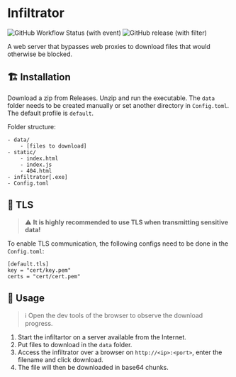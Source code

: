 # Infiltrator
![GitHub Workflow Status (with event)](https://img.shields.io/github/actions/workflow/status/fabianbinna/infiltrator/build.yml) ![GitHub release (with filter)](https://img.shields.io/github/v/release/fabianbinna/infiltrator)

A web server that bypasses web proxies to download files that would otherwise be blocked.

## :building_construction: Installation

Download a zip from Releases. Unzip and run the executable. The `data` folder needs to be created manually or set another directory in `Config.toml`. The default profile is `default`.

Folder structure:
```
- data/
    - [files to download]
- static/
    - index.html
    - index.js
    - 404.html
- infiltrator[.exe]
- Config.toml
```

## :key: TLS

> :warning: **It is highly recommended to use TLS when transmitting sensitive data!**

To enable TLS communication, the following configs need to be done in the `Config.toml`:
```
[default.tls]
key = "cert/key.pem"
certs = "cert/cert.pem"
```

## :rocket: Usage

> :information_source: Open the dev tools of the browser to observe the download progress.

1. Start the infiltartor on a server available from the Internet.
2. Put files to download in the `data` folder.
3. Access the infiltrator over a browser on `http://<ip>:<port>`, enter the filename and click download.
4. The file will then be downloaded in base64 chunks.


